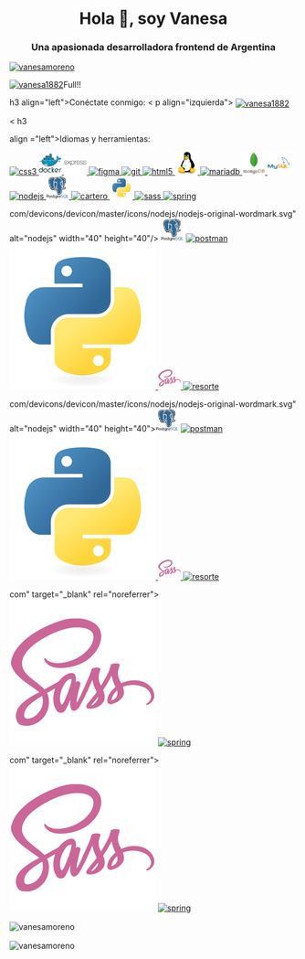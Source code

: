 <h1 align="center">Hola 👋, soy Vanesa</h1>
<h3 align="center">Una apasionada desarrolladora frontend de Argentina</h3>

<p align="left"> <a href=" https://github.com/ryo-ma/github-profile-trofeo"><img src="https://github-profile-trofeo.vercel.app/?username=vanesamoreno" alt="vanesamoreno" /> </a> </p>

<p align="left"> <a href="https://twitter.com/vanesa1882" target="blank"><img src="https://img.shields. io/twitter/follow/vanesa1882?logo=twitter&style=for-the-badge" alt="vanesa1882"/></a>Full!!</p> 

h3 align="left">Conéctate conmigo:</h3>
< p align="izquierda">
<a href="https://twitter.com/vanesa1882" target="blank"><img align="center" src="https://raw.githubusercontent.com/rahuldkjain/ github-profile-readme-generator/master/src/images/icons/Social/twitter.svg" alt="vanesa1882" height="30" width="40" /></a> </p> <
h3

align ="left">Idiomas y herramientas:</h3>
<p align="left"> <a href="https://www.w3schools.com/css/" target="_blank" rel="noreferrer"> <img src="https://raw.githubusercontent. com/devicons/devicon/master/icons/css3/css3-original-wordmark.svg" alt="css3" width="40" height="40"/> </a> <a href="https://www.docker.com/" target="_blank" rel="noreferrer"> <img src="https://raw.githubusercontent.com/devicons/devicon/master/icons/docker/docker-original-wordmark.svg " alt="docker" width="40" height="40"/> </a> <a href="https://expressjs.com" target="_blank" rel="noreferrer"> <img src= "https://raw.githubusercontent.com/devicons/devicon/master/icons/express/express-original-wordmark.svg" alt="express" width="40" height="40"/> </a> <a href="https://www.figma.com/" target="_blank" rel="noreferrer"> <img src="https://www.vectorlogo.zone/logos/figma/figma-icon. svg" alt="figma" width="40" height="40"/> </a> <a href="https://git-scm.com/" target="_blank" rel="noreferrer"> <img src="https://www.vectorlogo.zone/logos/git-scm/git-scm-icon.svg" alt="git" width="40" height="40"/> </a> <a href="https://www.w3.org/html/" target="_blank" rel="noreferrer"> <img src="https://raw.githubusercontent.com/devicons/devicon/master/ icon/html5/html5-original-wordmark.svg" alt="html5" width="40" height="40"/> </a> <a href="https://www.linux.org/" objetivo ="_blank" rel="noreferrer"> <img src="https://raw.githubusercontent.com/devicons/devicon/master/icons/linux/linux-original.svg" alt="linux" width="40 " height="40"/> </a> <a href="https://mariadb.org/" target="_blank" rel="noreferrer"> <img src="https://www.vectorlogo. zona/logos/mariadb/mariadb-icon.svg" alt="mariadb" width="40" height="40"/> </a> <a href="https://www.mongodb.com/" objetivo ="_blank" rel="noreferrer"> <img src="https://raw.githubusercontent.com/devicons/devicon/master/icons/mongodb/mongodb-original-wordmark.svg" alt="mongodb" width="40" height="40"/> </a> <a href="https://www.mysql.com/" target="_blank" rel="noreferrer"> <img src="https://raw.githubusercontent.com/devicons/devicon/master/icons/mysql/mysql-original-wordmark.svg" alt="mysql" width="40" height="40"/> </a> <a href="https://nodejs.org" target="_blank" rel="noreferrer"> <img src="https://raw.githubusercontent.com/devicons/devicon/master/icons /nodejs/nodejs-original-wordmark.svg" alt="nodejs" width="40" height="40"/> </a> <a href="https://www.postgresql.org" target=" _blank" rel="noreferrer"><img src="https://raw.githubusercontent.com/devicons/devicon/master/icons/postgresql/postgresql-original-wordmark.svg" alt="postgresql" width="40 " altura="40"/> </a> <a href="https://postman.com" target="_blank" rel="noreferrer"><img src="https://www.vectorlogo.zone /logos/getpostman/getpostman-icon.svg" alt="cartero" width="40" height="40"/> </a> <a href="https://www.python.org" target=" _blank" rel="noreferrer"> <img src="https://raw.githubusercontent.com/devicons/devicon/master/icons/python/python-original.svg" alt="python" width="40" height ="40"/> </a> <a href="https://sass-lang.com" target="_blank" rel="noreferrer"> <img src="https://raw.githubusercontent.com /devicons/devicon/master/icons/sass/sass-original.svg" alt="sass" width="40" height="40"/> </a> <a href="https://spring.io /" target="_blank" rel="noreferrer"><img src="https://www.vectorlogo.zone/logos/springio/springio-icon.svg" alt="spring" width="40" height= "40"/> </a> </p>com/devicons/devicon/master/icons/nodejs/nodejs-original-wordmark.svg" alt="nodejs" width="40" height="40"/> </a> <a href="https:// www.postgresql.org" target="_blank" rel="noreferrer"> <img src="https://raw.githubusercontent.com/devicons/devicon/master/icons/postgresql/postgresql-original-wordmark.svg" alt="postgresql" width="40" height="40"></a> <a href="https://postman.com" target="_blank" rel="noreferrer"> <img src=" https://www.vectorlogo.zone/logos/getpostman/getpostman-icon.svg" alt="postman" width="40" height="40"></a><a href="https:// www.python.org" target="_blank" rel="noreferrer"><img src="https://raw.githubusercontent.com/devicons/devicon/master/icons/python/python-original.svg" alt= "python" ancho="40" alto="40"/> </a> <a href="https://sass-lang.com" target="_blank" rel="noreferrer"> <img src=" https://raw.githubusercontent.com/devicons/devicon/master/icons/sass/sass-original.svg" alt="sass" width="40" height="40"/></a><a href ="https://spring.io/" target="_blank" rel="noreferrer"> <img src="https://www.vectorlogo.zone/logos/springio/springio-icon.svg" alt=" resorte" ancho="40" alto="40"/> </a> </p>com/devicons/devicon/master/icons/nodejs/nodejs-original-wordmark.svg" alt="nodejs" width="40" height="40"><a><a href="https:// www.postgresql.org" target="_blank" rel="noreferrer"><img src="https://raw.githubusercontent.com/devicons/devicon/master/icons/postgresql/postgresql-original-wordmark.svg" alt="postgresql" width="40" height="40"></a> <a href="https://postman.com" target="_blank" rel="noreferrer"> <img src=" https://www.vectorlogo.zone/logos/getpostman/getpostman-icon.svg" alt="postman" width="40" height="40"/> </a> <a href="https:// www.python.org" target="_blank" rel="noreferrer"> <img src="https://raw.githubusercontent.com/devicons/devicon/master/icons/python/python-original.svg" alt= "python" ancho="40" alto="40"></a><a href="https://sass-lang.com" target="_blank" rel="noreferrer"> <img src=" https://raw.githubusercontent.com/devicons/devicon/master/icons/sass/sass-original.svg" alt="sass" width="40" height="40"/> </a> <a href ="https://spring.io/" target="_blank" rel="noreferrer"><img src="https://www.vectorlogo.zone/logos/springio/springio-icon.svg" alt=" resorte" ancho="40" alto="40"></a></p>com" target="_blank" rel="noreferrer"><img src="https://raw.githubusercontent.com/devicons/devicon/master/icons/sass/sass-original.svg" alt="sass" ancho ="40" altura="40"/> </a> <a href="https://spring.io/" target="_blank" rel="noreferrer"><img src="https://www .vectorlogo.zone/logos/springio/springio-icon.svg" alt="spring" width="40" height="40"></a></p>com" target="_blank" rel="noreferrer"><img src="https://raw.githubusercontent.com/devicons/devicon/master/icons/sass/sass-original.svg" alt="sass" ancho ="40" altura="40"></a> <a href="https://spring.io/" target="_blank" rel="noreferrer"> <img src="https://www .vectorlogo.zone/logos/springio/springio-icon.svg" alt="spring" width="40" height="40"><a></p>

<p><img align="center" src="https://github-readme-stats.vercel.app/api?username=vanesamoreno&show_icons=true&locale=en" alt="vanesamoreno"></p>

<p><img align="center" src="https://github-readme-streak-stats.herokuapp.com/?user=vanesamoreno&" alt="vanesamoreno"></p>

